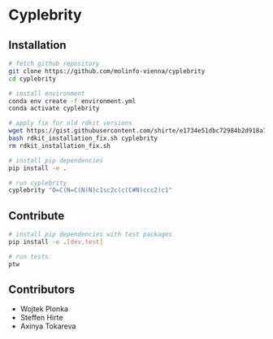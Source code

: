 # Cyplebrity

## Installation

```sh
# fetch github repository
git clone https://github.com/molinfo-vienna/cyplebrity
cd cyplebrity

# install environment
conda env create -f environment.yml
conda activate cyplebrity

# apply fix for old rdkit versions
wget https://gist.githubusercontent.com/shirte/e1734e51dbc72984b2d918a71b68c25b/raw/ae4afece11980f5d7da9e7668a651abe349c357a/rdkit_installation_fix.sh
bash rdkit_installation_fix.sh cyplebrity
rm rdkit_installation_fix.sh

# install pip dependencies
pip install -e .

# run cyplebrity
cyplebrity "O=C(N=C(N)N)c1sc2c(c(C#N)ccc2)c1"
```

## Contribute

```sh
# install pip dependencies with test packages
pip install -e .[dev,test]

# run tests
ptw
```

## Contributors

* Wojtek Plonka
* Steffen Hirte
* Axinya Tokareva